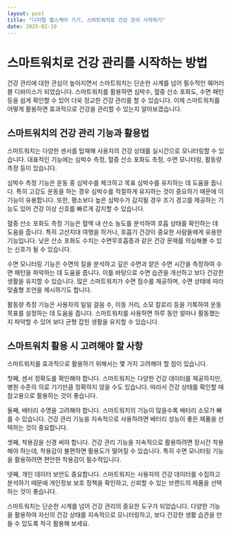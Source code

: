 ```yaml
---
layout: post
title: "디지털 헬스케어 기기, 스마트워치로 건강 관리 시작하기"
date: 2025-02-10
---
```


# 스마트워치로 건강 관리를 시작하는 방법

건강 관리에 대한 관심이 높아지면서 스마트워치는 단순한 시계를 넘어 필수적인 웨어러블 디바이스가 되었습니다. 스마트워치를 활용하면 심박수, 혈중 산소 포화도, 수면 패턴 등을 쉽게 확인할 수 있어 더욱 정교한 건강 관리를 할 수 있습니다. 이제 스마트워치를 어떻게 활용하면 효과적으로 건강을 관리할 수 있는지 알아보겠습니다.

## 스마트워치의 건강 관리 기능과 활용법

스마트워치는 다양한 센서를 탑재해 사용자의 건강 상태를 실시간으로 모니터링할 수 있습니다. 대표적인 기능에는 심박수 측정, 혈중 산소 포화도 측정, 수면 모니터링, 활동량 측정 등이 있습니다. 

심박수 측정 기능은 운동 중 심박수를 체크하고 목표 심박수를 유지하는 데 도움을 줍니다. 특히 고강도 운동을 하는 경우 심박수를 적절하게 유지하는 것이 중요하기 때문에 이 기능이 유용합니다. 또한, 평소보다 높은 심박수가 감지될 경우 조기 경고를 제공하는 기능도 있어 건강 이상 신호를 빠르게 감지할 수 있습니다.

혈중 산소 포화도 측정 기능은 혈액 내 산소 농도를 분석하여 호흡 상태를 확인하는 데 도움을 줍니다. 특히 고산지대 여행을 하거나, 호흡기 건강이 중요한 사람들에게 유용한 기능입니다. 낮은 산소 포화도 수치는 수면무호흡증과 같은 건강 문제를 의심해볼 수 있는 신호가 될 수 있습니다.

수면 모니터링 기능은 수면의 질을 분석하고 깊은 수면과 얕은 수면 시간을 측정하여 수면 패턴을 파악하는 데 도움을 줍니다. 이를 바탕으로 수면 습관을 개선하고 보다 건강한 생활을 유지할 수 있습니다. 많은 스마트워치가 수면 점수를 제공하며, 수면 상태에 따라 맞춤형 조언을 제시하기도 합니다.

활동량 측정 기능은 사용자의 일일 걸음 수, 이동 거리, 소모 칼로리 등을 기록하여 운동 목표를 설정하는 데 도움을 줍니다. 스마트워치를 사용하면 하루 동안 얼마나 활동했는지 파악할 수 있어 보다 균형 잡힌 생활을 유지할 수 있습니다.

## 스마트워치 활용 시 고려해야 할 사항

스마트워치를 효과적으로 활용하기 위해서는 몇 가지 고려해야 할 점이 있습니다. 

첫째, 센서 정확도를 확인해야 합니다. 스마트워치는 다양한 건강 데이터를 제공하지만, 병원 수준의 의료 기기만큼 정확하지 않을 수도 있습니다. 따라서 건강 상태를 확인할 때 참고용으로 활용하는 것이 좋습니다.

둘째, 배터리 수명을 고려해야 합니다. 스마트워치의 기능이 많을수록 배터리 소모가 빠를 수 있습니다. 건강 관리 기능을 지속적으로 사용하려면 배터리 성능이 좋은 제품을 선택하는 것이 중요합니다.

셋째, 착용감을 신경 써야 합니다. 건강 관리 기능을 지속적으로 활용하려면 장시간 착용해야 하는데, 착용감이 불편하면 활용도가 떨어질 수 있습니다. 특히 수면 모니터링 기능을 활용하려면 편안한 착용감이 필수적입니다.

넷째, 개인 데이터 보안도 중요합니다. 스마트워치는 사용자의 건강 데이터를 수집하고 분석하기 때문에 개인정보 보호 정책을 확인하고, 신뢰할 수 있는 브랜드의 제품을 선택하는 것이 좋습니다.

스마트워치는 단순한 시계를 넘어 건강 관리의 중요한 도구가 되었습니다. 다양한 기능을 활용하여 자신의 건강 상태를 지속적으로 모니터링하고, 보다 건강한 생활 습관을 만들 수 있도록 적극 활용해 보세요.
